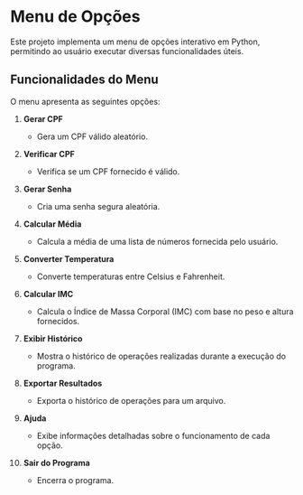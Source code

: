 # Menu de Opções

Este projeto implementa um menu de opções interativo em Python, permitindo ao usuário executar diversas funcionalidades úteis.

## Funcionalidades do Menu

O menu apresenta as seguintes opções:

1. **Gerar CPF**  
   - Gera um CPF válido aleatório.

2. **Verificar CPF**  
   - Verifica se um CPF fornecido é válido.

3. **Gerar Senha**  
   - Cria uma senha segura aleatória.

4. **Calcular Média**  
   - Calcula a média de uma lista de números fornecida pelo usuário.

5. **Converter Temperatura**  
   - Converte temperaturas entre Celsius e Fahrenheit.

6. **Calcular IMC**  
   - Calcula o Índice de Massa Corporal (IMC) com base no peso e altura fornecidos.

7. **Exibir Histórico**  
   - Mostra o histórico de operações realizadas durante a execução do programa.

8. **Exportar Resultados**  
   - Exporta o histórico de operações para um arquivo.

9. **Ajuda**  
   - Exibe informações detalhadas sobre o funcionamento de cada opção.

0. **Sair do Programa**  
   - Encerra o programa.
